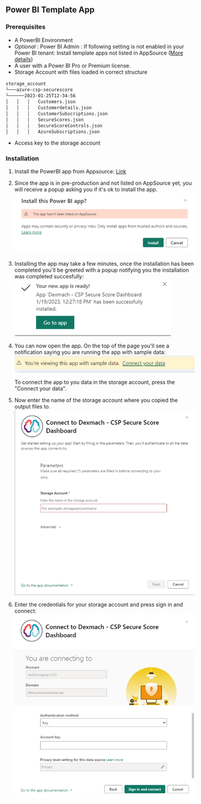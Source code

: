 ## Power BI Template App
### Prerequisites
 * A PowerBI Environment
 * *Optional* : Power BI Admin : If following setting is not enabled in your Power BI  tenant: Install template apps not listed in AppSource ([More details](PowerBI_settings.md))
 * A user with a Power BI Pro or Premium license.
 * Storage Account with files loaded in correct structure

```
storage_account
└───azure-csp-securescore
└──────2023-01-25T12-34-56
│   │   │   Customers.json
│   │   │   Customerdetails.json
│   │   │   CustomerSubscriptions.json
│   │   │   SecureScores.json
│   │   │   SecureScoreControls.json
│   │   │   AzureSubscriptions.json

```

 * Access key to the storage account

### Installation

1. Install the PowerBI app from Appsource: [Link](https://app.powerbi.com/Redirect?action=InstallApp&appId=5f2129a5-9c6a-4553-8f6a-e57641e13801&packageKey=da576afe-3b28-47e1-8f21-95a4b09d9621Rgkg1zwqoCQjuUPI-e7buNcGEGNPOrtEUozR9Nc5xKk&ownerId=99c75c69-9ef2-4c4e-b5e3-54b6cf95c977&buildVersion=5)

2. Since the app is in pre-production and not listed on AppSource yet, you will receive a popup asking you if it's ok to install the app.  
![installed_app](../img/appsource_popup.png)

3. Installing the app may take a few minutes, once the installation has been completed you'll be greeted with a popup notifying you the installation was completed succesfully:  
![installed_app](../img/installed_app.png)

4. You can now open the app. On the top of the page you'll see a notification saying you are running the app with sample data:
   ![installed_app](../img/sample_data.png)

   To connect the app to you data in the storage account, press the "Connect your data". 
   
5. Now enter the name of the storage account where you copied the output files to.  
![installed_app](../img/enter_params.png)

6. Enter the credentials for your storage account and press sign in and connect:  
![installed_app](../img/enter_credentials.png)
